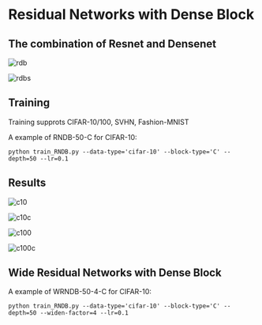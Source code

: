 # Residual Networks with Dense Block

## The combination of Resnet and Densenet

![rdb](https://github.com/TianzhongSong/Residual-Networks-with-Dense-Block/blob/master/imgs/rdb.jpg)

![rdbs](https://github.com/TianzhongSong/Residual-Networks-with-Dense-Block/blob/master/imgs/rdbs.jpg)

## Training

Training supprots CIFAR-10/100, SVHN, Fashion-MNIST

A example of RNDB-50-C for CIFAR-10:

    python train_RNDB.py --data-type='cifar-10' --block-type='C' --depth=50 --lr=0.1

## Results

![c10](https://github.com/TianzhongSong/Residual-Networks-with-Dense-Block/blob/master/imgs/c10.jpg)

![c10c](https://github.com/TianzhongSong/Residual-Networks-with-Dense-Block/blob/master/imgs/c10c.jpg)

![c100](https://github.com/TianzhongSong/Residual-Networks-with-Dense-Block/blob/master/imgs/c100.jpg)

![c100c](https://github.com/TianzhongSong/Residual-Networks-with-Dense-Block/blob/master/imgs/c100c.jpg)

## Wide Residual Networks with Dense Block

A example of WRNDB-50-4-C for CIFAR-10:

    python train_RNDB.py --data-type='cifar-10' --block-type='C' --depth=50 --widen-factor=4 --lr=0.1

